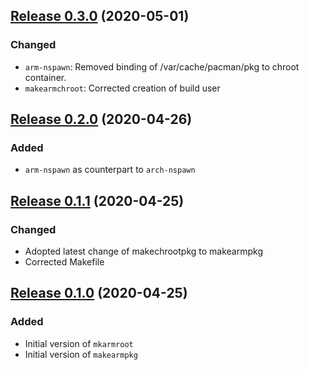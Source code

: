 ## [Release 0.3.0](https://gitlab.com/mipimipi/armutils/-/tags/0.3.0) (2020-05-01)

### Changed

* `arm-nspawn`: Removed binding of /var/cache/pacman/pkg to chroot container.
* `makearmchroot`: Corrected creation of build user

## [Release 0.2.0](https://gitlab.com/mipimipi/armutils/-/tags/0.2.0) (2020-04-26)

### Added

* `arm-nspawn` as counterpart to `arch-nspawn`

## [Release 0.1.1](https://gitlab.com/mipimipi/armutils/-/tags/0.1.1) (2020-04-25)

### Changed

* Adopted latest change of makechrootpkg to makearmpkg
* Corrected Makefile

## [Release 0.1.0](https://gitlab.com/mipimipi/armutils/-/tags/0.1.0) (2020-04-25)

### Added

* Initial version of `mkarmroot`
* Initial version of `makearmpkg`
